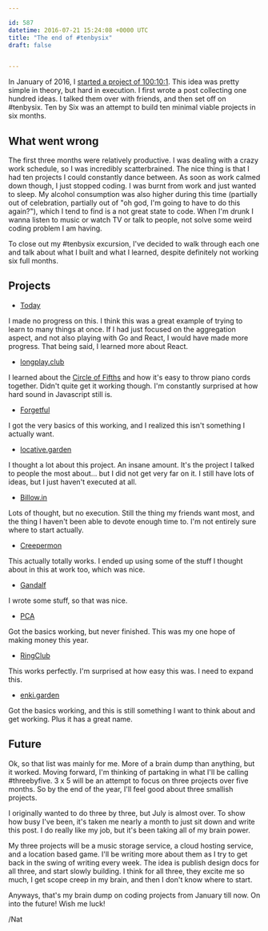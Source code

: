 ```yaml
---

id: 587
datetime: 2016-07-21 15:24:08 +0000 UTC
title: "The end of #tenbysix"
draft: false


---
```


In January of 2016, I [started a project of 100:10:1](https://writing.natwelch.com/post/535). This idea was pretty simple in theory, but hard in execution. I first wrote a post collecting one hundred ideas. I talked them over with friends, and then set off on #tenbysix. Ten by Six was an attempt to build ten minimal viable projects in six months. 

## What went wrong

The first three months were relatively productive. I was dealing with a crazy work schedule, so I was incredibly scatterbrained. The nice thing is that I had ten projects I could constantly dance between. As soon as work calmed down though, I just stopped coding. I was burnt from work and just wanted to sleep. My alcohol consumption was also higher during this time (partially out of celebration, partially out of "oh god, I'm going to have to do this again?"), which I tend to find is a not great state to code. When I'm drunk I wanna listen to music or watch TV or talk to people, not solve some weird coding problem I am having.

To close out my #tenbysix excursion, I've decided to walk through each one and talk about what I built and what I learned, despite definitely not working six full months.

## Projects

 - [Today](https://github.com/icco/today)

I made no progress on this. I think this was a great example of trying to learn to many things at once. If I had just focused on the aggregation aspect, and not also playing with Go and React, I would have made more progress. That being said, I learned more about React.

 - [longplay.club](https://github.com/icco/longplay.club)

I learned about the [Circle of Fifths](https://gimletmedia.com/episode/10-circle-of-fifths/) and how it's easy to throw piano cords together. Didn't quite get it working though. I'm constantly surprised at how hard sound in Javascript still is.

 - [Forgetful](https://github.com/icco/forgetful)

I got the very basics of this working, and I realized this isn't something I actually want.

 - [locative.garden](https://github.com/icco/locative.garden)

I thought a lot about this project. An insane amount. It's the project I talked to people the most about... but I did not get very far on it. I still have lots of ideas, but I just haven't executed at all.

 - [Billow.in](https://github.com/icco/billowin)

Lots of thought, but no execution. Still the thing my friends want most, and the thing I haven't been able to devote enough time to. I'm not entirely sure where to start actually.

 - [Creepermon](https://github.com/icco/creepermon)

This actually totally works. I ended up using some of the stuff I thought about in this at work too, which was nice.

 - [Gandalf](https://github.com/icco/gandalf)

I wrote some stuff, so that was nice.

 - [PCA](https://github.com/icco/pca)

Got the basics working, but never finished. This was my one hope of making money this year.

 - [RingClub](https://github.com/icco/ringclub)

This works perfectly. I'm surprised at how easy this was. I need to expand this.

 - [enki.garden](https://github.com/icco/enki.garden)

Got the basics working, and this is still something I want to think about and get working. Plus it has a great name.

## Future

Ok, so that list was mainly for me. More of a brain dump than anything, but it worked. Moving forward, I'm thinking of partaking in what I'll be calling #threebyfive. 3 x 5 will be an attempt to focus on three projects over five months. So by the end of the year, I'll feel good about three smallish projects.

I originally wanted to do three by three, but July is almost over. To show how busy I've been, it's taken me nearly a month to just sit down and write this post. I do really like my job, but it's been taking all of my brain power.

My three projects will be a music storage service, a cloud hosting service, and a location based game. I'll be writing more about them as I try to get back in the swing of writing every week. The idea is publish design docs for all three, and start slowly building. I think for all three, they excite me so much, I get scope creep in my brain, and then I don't know where to start.

Anyways, that's my brain dump on coding projects from January till now. On into the future! Wish me luck!

/Nat
